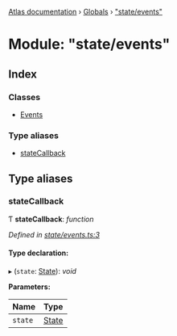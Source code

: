 [Atlas documentation](../README.md) › [Globals](../globals.md) › ["state/events"](_state_events_.md)

# Module: "state/events"

## Index

### Classes

* [Events](../classes/_state_events_.events.md)

### Type aliases

* [stateCallback](_state_events_.md#statecallback)

## Type aliases

###  stateCallback

Ƭ **stateCallback**: *function*

*Defined in [state/events.ts:3](https://github.com/chronark/atlas/blob/2aeb7b0/src/state/events.ts#L3)*

#### Type declaration:

▸ (`state`: [State](_state_store_.md#state)): *void*

**Parameters:**

Name | Type |
------ | ------ |
`state` | [State](_state_store_.md#state) |
